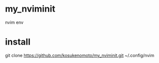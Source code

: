 # my_nviminit
nvim env
# install
git clone https://github.com/kosukenomoto/my_nviminit.git ~/.config/nvim 
